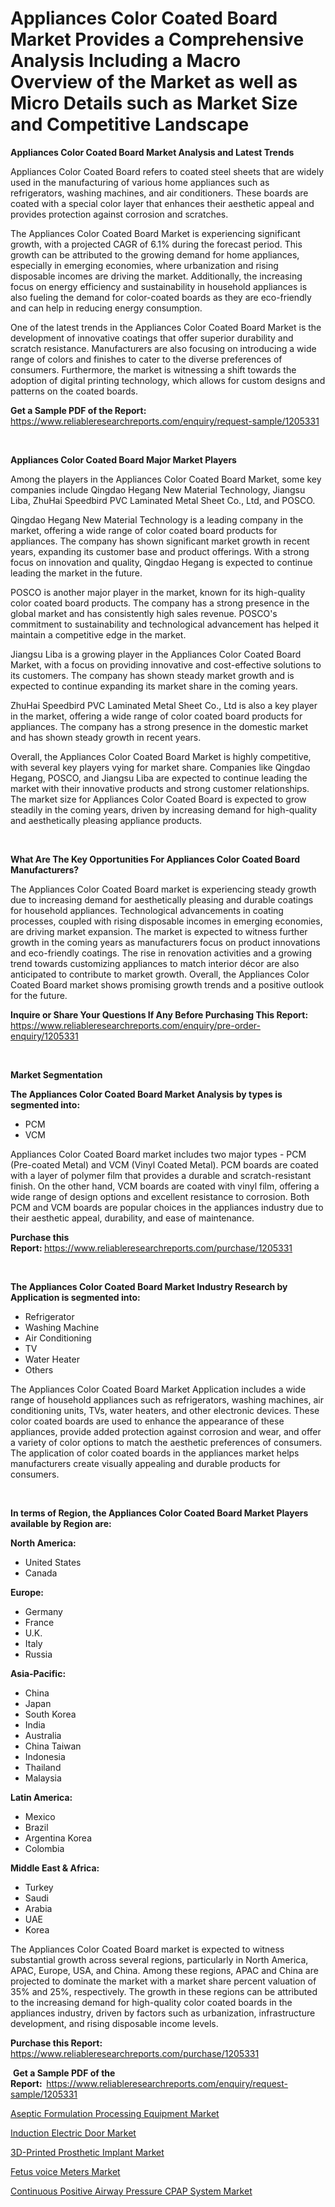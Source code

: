 <p><h1>Appliances Color Coated Board Market Provides a Comprehensive Analysis Including a Macro Overview of the Market as well as Micro Details such as Market Size and Competitive Landscape</h1></p><p><strong>Appliances Color Coated Board Market Analysis and Latest Trends</strong></p>
<p><p>Appliances Color Coated Board refers to coated steel sheets that are widely used in the manufacturing of various home appliances such as refrigerators, washing machines, and air conditioners. These boards are coated with a special color layer that enhances their aesthetic appeal and provides protection against corrosion and scratches.</p><p>The Appliances Color Coated Board Market is experiencing significant growth, with a projected CAGR of 6.1% during the forecast period. This growth can be attributed to the growing demand for home appliances, especially in emerging economies, where urbanization and rising disposable incomes are driving the market. Additionally, the increasing focus on energy efficiency and sustainability in household appliances is also fueling the demand for color-coated boards as they are eco-friendly and can help in reducing energy consumption.</p><p>One of the latest trends in the Appliances Color Coated Board Market is the development of innovative coatings that offer superior durability and scratch resistance. Manufacturers are also focusing on introducing a wide range of colors and finishes to cater to the diverse preferences of consumers. Furthermore, the market is witnessing a shift towards the adoption of digital printing technology, which allows for custom designs and patterns on the coated boards.</p></p>
<p><strong>Get a Sample PDF of the Report:&nbsp;</strong> <a href="https://www.reliableresearchreports.com/enquiry/request-sample/1205331">https://www.reliableresearchreports.com/enquiry/request-sample/1205331</a></p>
<p>&nbsp;</p>
<p><strong>Appliances Color Coated Board Major Market Players</strong></p>
<p><p>Among the players in the Appliances Color Coated Board Market, some key companies include Qingdao Hegang New Material Technology, Jiangsu Liba, ZhuHai Speedbird PVC Laminated Metal Sheet Co., Ltd, and POSCO. </p><p>Qingdao Hegang New Material Technology is a leading company in the market, offering a wide range of color coated board products for appliances. The company has shown significant market growth in recent years, expanding its customer base and product offerings. With a strong focus on innovation and quality, Qingdao Hegang is expected to continue leading the market in the future.</p><p>POSCO is another major player in the market, known for its high-quality color coated board products. The company has a strong presence in the global market and has consistently high sales revenue. POSCO's commitment to sustainability and technological advancement has helped it maintain a competitive edge in the market.</p><p>Jiangsu Liba is a growing player in the Appliances Color Coated Board Market, with a focus on providing innovative and cost-effective solutions to its customers. The company has shown steady market growth and is expected to continue expanding its market share in the coming years.</p><p>ZhuHai Speedbird PVC Laminated Metal Sheet Co., Ltd is also a key player in the market, offering a wide range of color coated board products for appliances. The company has a strong presence in the domestic market and has shown steady growth in recent years.</p><p>Overall, the Appliances Color Coated Board Market is highly competitive, with several key players vying for market share. Companies like Qingdao Hegang, POSCO, and Jiangsu Liba are expected to continue leading the market with their innovative products and strong customer relationships. The market size for Appliances Color Coated Board is expected to grow steadily in the coming years, driven by increasing demand for high-quality and aesthetically pleasing appliance products.</p></p>
<p>&nbsp;</p>
<p><strong>What Are The Key Opportunities For Appliances Color Coated Board Manufacturers?</strong></p>
<p><p>The Appliances Color Coated Board market is experiencing steady growth due to increasing demand for aesthetically pleasing and durable coatings for household appliances. Technological advancements in coating processes, coupled with rising disposable incomes in emerging economies, are driving market expansion. The market is expected to witness further growth in the coming years as manufacturers focus on product innovations and eco-friendly coatings. The rise in renovation activities and a growing trend towards customizing appliances to match interior décor are also anticipated to contribute to market growth. Overall, the Appliances Color Coated Board market shows promising growth trends and a positive outlook for the future.</p></p>
<p><strong>Inquire or Share Your Questions If Any Before Purchasing This Report:</strong> <a href="https://www.reliableresearchreports.com/enquiry/pre-order-enquiry/1205331">https://www.reliableresearchreports.com/enquiry/pre-order-enquiry/1205331</a></p>
<p>&nbsp;</p>
<p><strong>Market Segmentation</strong></p>
<p><strong>The Appliances Color Coated Board Market Analysis by types is segmented into:</strong></p>
<p><ul><li>PCM</li><li>VCM</li></ul></p>
<p><p>Appliances Color Coated Board market includes two major types - PCM (Pre-coated Metal) and VCM (Vinyl Coated Metal). PCM boards are coated with a layer of polymer film that provides a durable and scratch-resistant finish. On the other hand, VCM boards are coated with vinyl film, offering a wide range of design options and excellent resistance to corrosion. Both PCM and VCM boards are popular choices in the appliances industry due to their aesthetic appeal, durability, and ease of maintenance.</p></p>
<p><strong>Purchase this Report:&nbsp;</strong><a href="https://www.reliableresearchreports.com/purchase/1205331">https://www.reliableresearchreports.com/purchase/1205331</a></p>
<p>&nbsp;</p>
<p><strong>The Appliances Color Coated Board Market Industry Research by Application is segmented into:</strong></p>
<p><ul><li>Refrigerator</li><li>Washing Machine</li><li>Air Conditioning</li><li>TV</li><li>Water Heater</li><li>Others</li></ul></p>
<p><p>The Appliances Color Coated Board Market Application includes a wide range of household appliances such as refrigerators, washing machines, air conditioning units, TVs, water heaters, and other electronic devices. These color coated boards are used to enhance the appearance of these appliances, provide added protection against corrosion and wear, and offer a variety of color options to match the aesthetic preferences of consumers. The application of color coated boards in the appliances market helps manufacturers create visually appealing and durable products for consumers.</p></p>
<p>&nbsp;</p>
<p><strong>In terms of Region, the Appliances Color Coated Board Market Players available by Region are:</strong></p>
<p>
    <p> <strong> North America: </strong>
        <ul>
            <li>United States</li>
            <li>Canada</li>
        </ul>
        </p> 
    <p> <strong> Europe: </strong>
        <ul>
            <li>Germany</li>
            <li>France</li>
            <li>U.K.</li>
            <li>Italy</li>
            <li>Russia</li>
        </ul>
        </p> 
    <p> <strong> Asia-Pacific: </strong>
        <ul>
            <li>China</li>
            <li>Japan</li>
            <li>South Korea</li>
            <li>India</li>
            <li>Australia</li>
            <li>China Taiwan</li>
            <li>Indonesia</li>
            <li>Thailand</li>
            <li>Malaysia</li>
        </ul>
        </p> 
    <p> <strong> Latin America: </strong>
        <ul>
            <li>Mexico</li>
            <li>Brazil</li>
            <li>Argentina Korea</li>
            <li>Colombia</li>
        </ul>
        </p> 
    <p> <strong> Middle East & Africa: </strong>
        <ul>
            <li>Turkey</li>
            <li>Saudi</li>
            <li>Arabia</li>
            <li>UAE</li>
            <li>Korea</li>
        </ul>
    </p>
    </p>
<p><p>The Appliances Color Coated Board market is expected to witness substantial growth across several regions, particularly in North America, APAC, Europe, USA, and China. Among these regions, APAC and China are projected to dominate the market with a market share percent valuation of 35% and 25%, respectively. The growth in these regions can be attributed to the increasing demand for high-quality color coated boards in the appliances industry, driven by factors such as urbanization, infrastructure development, and rising disposable income levels.</p></p>
<p><strong>Purchase this Report: </strong><a href="https://www.reliableresearchreports.com/purchase/1205331">https://www.reliableresearchreports.com/purchase/1205331</a></p>
<p>&nbsp;<strong>Get a Sample PDF of the Report:&nbsp;&nbsp;</strong><a href="https://www.reliableresearchreports.com/enquiry/request-sample/1205331">https://www.reliableresearchreports.com/enquiry/request-sample/1205331</a></p>
<p><strong></strong></p>
<p><p><a href="https://issuu.com/reportprime-2/docs/aseptic-formulation-processing-equipment-market-si">Aseptic Formulation Processing Equipment Market</a></p><p><a href="https://github.com/Angelnienowdseej3e45z3p8c/Market-Research-Report-List-1/blob/main/induction-electric-door-market.md">Induction Electric Door Market</a></p><p><a href="https://issuu.com/reportprime-2/docs/3d-printed-prosthetic-implant-market-size-2030.ppt">3D-Printed Prosthetic Implant Market</a></p><p><a href="https://medium.com/@crystalpierce09/fetus-voice-meters-market-trends-and-market-analysis-forecasted-for-period-2024-2031-9ea905bc2515">Fetus voice Meters Market</a></p><p><a href="https://medium.com/@crystalpierce09/continuous-positive-airway-pressure-cpap-system-market-analysis-and-sze-forecasted-for-period-from-68551e68ebab">Continuous Positive Airway Pressure CPAP System Market</a></p></p>